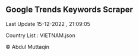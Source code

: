 

## Google Trends Keywords Scraper 
 
Last Update 15-12-2022 , 21:09:05

Country List :
VIETNAM.json



© Abdul Muttaqin 
